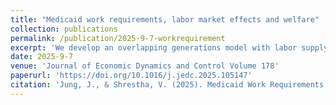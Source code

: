 ```yaml
---
title: "Medicaid work requirements, labor market effects and welfare"
collection: publications
permalink: /publication/2025-9-7-workrequirement
excerpt: 'We develop an overlapping generations model with labor supply, health risk, and health insurance choice to evaluate the effects of imposing work requirements for Medicaid eligibility. The model is calibrated to U.S. data and used to simulate counterfactual policies that condition Medicaid access on minimum weekly work hours, with exemptions for the sick and disabled.'
date: 2025-9-7
venue: 'Journal of Economic Dynamics and Control Volume 178'
paperurl: 'https://doi.org/10.1016/j.jedc.2025.105147'
citation: 'Jung, J., & Shrestha, V. (2025). Medicaid Work Requirements, Labor Market Effects and Welfare. Journal of Economic Dynamics and Control, 105147.'
---
```

